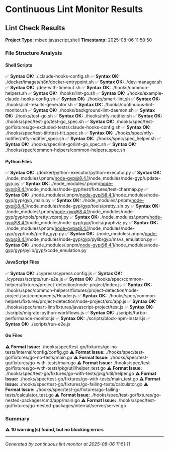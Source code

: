 # Continuous Lint Monitor Results

## Lint Check Results

**Project Type:** mixed:javascript,shell
**Timestamp:** 2025-08-06 11:50:50

### File Structure Analysis

#### Shell Scripts
✅ **Syntax OK:** ./.claude-hooks-config.sh
✅ **Syntax OK:** ./docker/images/n8n/docker-entrypoint.sh
✅ **Syntax OK:** ./dev-manager.sh
✅ **Syntax OK:** ./dev-with-timeout.sh
✅ **Syntax OK:** ./hooks/common-helpers.sh
✅ **Syntax OK:** ./hooks/lint-go.sh
✅ **Syntax OK:** ./hooks/example-claude-hooks-config.sh
✅ **Syntax OK:** ./hooks/smart-lint.sh
✅ **Syntax OK:** ./hooks/lint-results-generator.sh
✅ **Syntax OK:** ./hooks/continuous-lint-monitor.sh
✅ **Syntax OK:** ./hooks/background-lint-daemon.sh
✅ **Syntax OK:** ./hooks/test-go.sh
✅ **Syntax OK:** ./hooks/ntfy-notifier.sh
✅ **Syntax OK:** ./hooks/spec/test-go/test-go_spec.sh
✅ **Syntax OK:** ./hooks/spec/test-go/fixtures/go-excluded-tests/.claude-hooks-config.sh
✅ **Syntax OK:** ./hooks/spec/test-tilt/test-tilt_spec.sh
✅ **Syntax OK:** ./hooks/spec/ntfy-notifier/ntfy-notifier_spec.sh
✅ **Syntax OK:** ./hooks/spec/spec_helper.sh
✅ **Syntax OK:** ./hooks/spec/lint-go/lint-go_spec.sh
✅ **Syntax OK:** ./hooks/spec/common-helpers/common-helpers_spec.sh

#### Python Files
✅ **Syntax OK:** ./docker/python-executor/python-executor.py
✅ **Syntax OK:** ./node_modules/.pnpm/node-gyp@8.4.1/node_modules/node-gyp/update-gyp.py
✅ **Syntax OK:** ./node_modules/.pnpm/node-gyp@8.4.1/node_modules/node-gyp/test/fixtures/test-charmap.py
✅ **Syntax OK:** ./node_modules/.pnpm/node-gyp@8.4.1/node_modules/node-gyp/gyp/gyp_main.py
✅ **Syntax OK:** ./node_modules/.pnpm/node-gyp@8.4.1/node_modules/node-gyp/gyp/tools/pretty_sln.py
✅ **Syntax OK:** ./node_modules/.pnpm/node-gyp@8.4.1/node_modules/node-gyp/gyp/tools/pretty_vcproj.py
✅ **Syntax OK:** ./node_modules/.pnpm/node-gyp@8.4.1/node_modules/node-gyp/gyp/tools/graphviz.py
✅ **Syntax OK:** ./node_modules/.pnpm/node-gyp@8.4.1/node_modules/node-gyp/gyp/tools/pretty_gyp.py
✅ **Syntax OK:** ./node_modules/.pnpm/node-gyp@8.4.1/node_modules/node-gyp/gyp/pylib/gyp/msvs_emulation.py
✅ **Syntax OK:** ./node_modules/.pnpm/node-gyp@8.4.1/node_modules/node-gyp/gyp/pylib/gyp/xcode_emulation.py

#### JavaScript Files
✅ **Syntax OK:** ./cypress/cypress.config.js
✅ **Syntax OK:** ./cypress/scripts/run-e2e.js
✅ **Syntax OK:** ./hooks/spec/common-helpers/fixtures/project-detection/node-project/index.js
✅ **Syntax OK:** ./hooks/spec/common-helpers/fixtures/project-detection/node-project/src/components/Header.js
✅ **Syntax OK:** ./hooks/spec/common-helpers/fixtures/project-detection/node-project/src/app.js
✅ **Syntax OK:** ./hooks/spec/smart-lint/fixtures/javascript-project/test.js
✅ **Syntax OK:** ./scripts/migrate-python-workflows.js
✅ **Syntax OK:** ./scripts/turbo-performance-monitor.js
✅ **Syntax OK:** ./scripts/block-npm-install.js
✅ **Syntax OK:** ./scripts/run-e2e.js

#### Go Files
⚠️ **Format Issue:** ./hooks/spec/test-go/fixtures/go-no-tests/internal/config/config.go
⚠️ **Format Issue:** ./hooks/spec/test-go/fixtures/go-no-tests/main.go
⚠️ **Format Issue:** ./hooks/spec/test-go/fixtures/go-with-tests/main.go
⚠️ **Format Issue:** ./hooks/spec/test-go/fixtures/go-with-tests/pkg/util/helper_test.go
⚠️ **Format Issue:** ./hooks/spec/test-go/fixtures/go-with-tests/pkg/util/helper.go
⚠️ **Format Issue:** ./hooks/spec/test-go/fixtures/go-with-tests/main_test.go
⚠️ **Format Issue:** ./hooks/spec/test-go/fixtures/go-failing-tests/calculator.go
⚠️ **Format Issue:** ./hooks/spec/test-go/fixtures/go-failing-tests/calculator_test.go
⚠️ **Format Issue:** ./hooks/spec/test-go/fixtures/go-nested-packages/cmd/app/main.go
⚠️ **Format Issue:** ./hooks/spec/test-go/fixtures/go-nested-packages/internal/server/server.go

### Summary

⚠️ **10 warning(s) found, but no blocking errors**

---
*Generated by continuous lint monitor at 2025-08-06 11:51:11*
